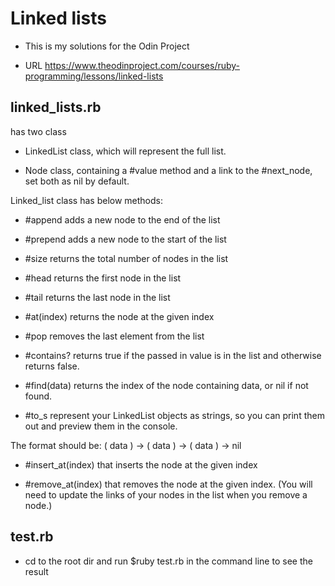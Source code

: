 # Linked lists

- This is my solutions for the Odin Project

- URL https://www.theodinproject.com/courses/ruby-programming/lessons/linked-lists

## linked_lists.rb

has two class

- LinkedList class, which will represent the full list.

- Node class, containing a #value method and a link to the #next_node, set both as nil by default.

Linked_list class has below methods:

- #append adds a new node to the end of the list

- #prepend adds a new node to the start of the list

- #size returns the total number of nodes in the list

- #head returns the first node in the list

- #tail returns the last node in the list

- #at(index) returns the node at the given index

- #pop removes the last element from the list

- #contains? returns true if the passed in value is in the list and otherwise returns false.

- #find(data) returns the index of the node containing data, or nil if not found.

- #to_s represent your LinkedList objects as strings, so you can print them out and preview them in the console.

 The format should be: ( data ) -> ( data ) -> ( data ) -> nil

- #insert_at(index) that inserts the node at the given index

- #remove_at(index) that removes the node at the given index. (You will need to update the links of your nodes in the list when you remove a node.)

## test.rb

- cd to the root dir and run $ruby test.rb in the command line to see the result
